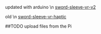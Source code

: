 updated with arduino
\n
[sword-sleeve-vr-v2](https://youtu.be/6eXdQ9rerBI)

old
\n
[sword-sleeve-vr-haptic](https://youtu.be/EJ5h5G4ybKM)

##TODO upload files from the Pi
